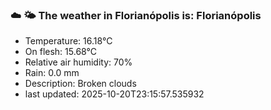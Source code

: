 ### ☁️ 🌤️  The weather in Florianópolis is: Florianópolis

- Temperature: 16.18°C
- On flesh: 15.68°C
- Relative air humidity: 70%
- Rain: 0.0 mm
- Description: Broken clouds
- last updated: 2025-10-20T23:15:57.535932
